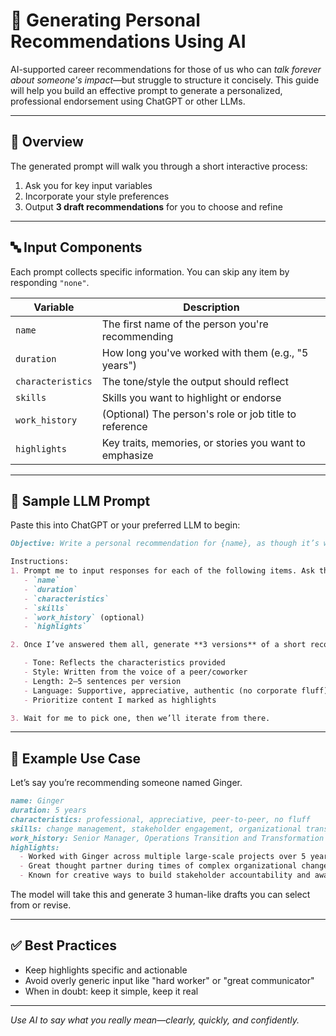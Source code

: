 # 📝 Generating Personal Recommendations Using AI

AI-supported career recommendations for those of us who can *talk forever about someone's impact*—but struggle to structure it concisely. This guide will help you build an effective prompt to generate a personalized, professional endorsement using ChatGPT or other LLMs.

---

## 🧱 Overview

The generated prompt will walk you through a short interactive process:
1. Ask you for key input variables
2. Incorporate your style preferences
3. Output **3 draft recommendations** for you to choose and refine

---

## 🔤 Input Components

Each prompt collects specific information. You can skip any item by responding `"none"`.

| Variable | Description |
|----------|-------------|
| `name` | The first name of the person you're recommending |
| `duration` | How long you've worked with them (e.g., "5 years") |
| `characteristics` | The tone/style the output should reflect |
| `skills` | Skills you want to highlight or endorse |
| `work_history` | (Optional) The person's role or job title to reference |
| `highlights` | Key traits, memories, or stories you want to emphasize |

---

## 🚀 Sample LLM Prompt

Paste this into ChatGPT or your preferred LLM to begin:

```markdown
Objective: Write a personal recommendation for {name}, as though it’s written by me.

Instructions:
1. Prompt me to input responses for each of the following items. Ask them one at a time, and allow me to reply to each before continuing:
   - `name`
   - `duration`
   - `characteristics`
   - `skills`
   - `work_history` (optional)
   - `highlights`

2. Once I’ve answered them all, generate **3 versions** of a short recommendation.

   - Tone: Reflects the characteristics provided
   - Style: Written from the voice of a peer/coworker
   - Length: 2–5 sentences per version
   - Language: Supportive, appreciative, authentic (no corporate fluff)
   - Prioritize content I marked as highlights

3. Wait for me to pick one, then we’ll iterate from there.
```

---

## 🧪 Example Use Case

Let’s say you’re recommending someone named Ginger.

```markdown
name: Ginger
duration: 5 years
characteristics: professional, appreciative, peer-to-peer, no fluff
skills: change management, stakeholder engagement, organizational transformation
work_history: Senior Manager, Operations Transition and Transformation
highlights:
  - Worked with Ginger across multiple large-scale projects over 5 years at Maxar
  - Great thought partner during times of complex organizational change
  - Known for creative ways to build stakeholder accountability and awareness
```

The model will take this and generate 3 human-like drafts you can select from or revise.

---

## ✅ Best Practices

- Keep highlights specific and actionable
- Avoid overly generic input like "hard worker" or "great communicator"
- When in doubt: keep it simple, keep it real

---

*Use AI to say what you really mean—clearly, quickly, and confidently.*